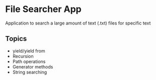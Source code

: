 # File Searcher App

Application to search a large amount of text (.txt) files for specific text

## Topics
* yield/yield from
* Recursion
* Path operations
* Generator methods
* String searching
